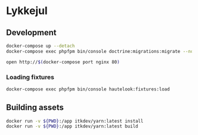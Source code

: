 # Lykkejul

## Development

```sh
docker-compose up --detach
docker-compose exec phpfpm bin/console doctrine:migrations:migrate --no-interaction

open http://$(docker-compose port nginx 80)
```

### Loading fixtures

```sh
docker-compose exec phpfpm bin/console hautelook:fixtures:load
```

## Building assets

```sh
docker run -v ${PWD}:/app itkdev/yarn:latest install
docker run -v ${PWD}:/app itkdev/yarn:latest build
```
